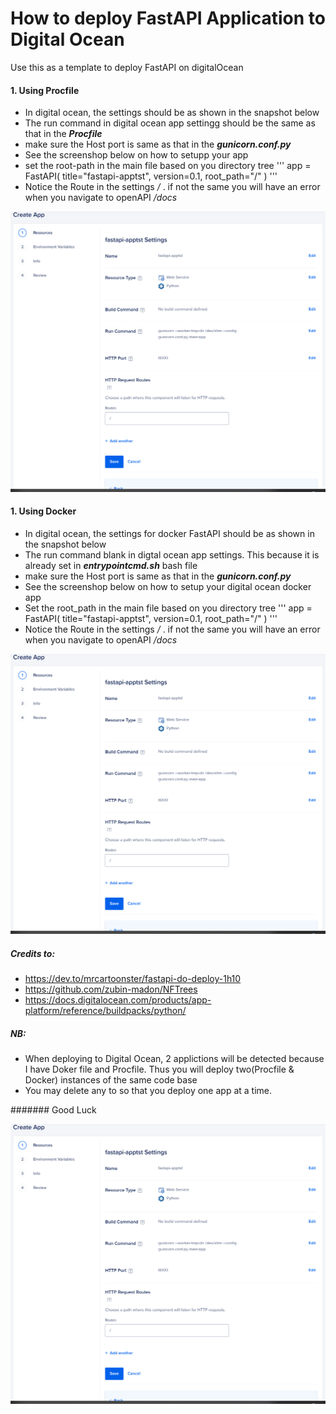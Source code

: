 
# How to deploy FastAPI Application to Digital Ocean
Use this as a template to deploy FastAPI on digitalOcean

#### **1.** Using Procfile 
* In digital ocean, the settings should be as shown in the snapshot below
* The run command in digital ocean app settingg should be the same as that in the ***Procfile***
* make sure the Host port is same as that in the ***gunicorn.conf.py*** 
* See the screenshop below on how to setupp your app
* set the root-path in the main file based on you directory tree 
    '''
      app = FastAPI(
        title="fastapi-apptst",
        version=0.1,
        root_path="/"
      )
    '''
* Notice the Route in the settings */* . if not the same you will have an error when you navigate to openAPI */docs*

![plot](./FastAPIdigitalOceanDeploy_Procfile.png)

#### **1.** Using Docker
* In digital ocean, the settings for docker FastAPI should be as shown in the snapshot below
* The run command blank in digtal ocean app settings. This because it is already set in  ***entrypointcmd.sh*** bash file
* make sure the Host port is same as that in the ***gunicorn.conf.py*** 
* See the screenshop below on how to setup your digital ocean docker app
* Set the root_path in the main file based on you directory tree 
    '''
      app = FastAPI(
        title="fastapi-apptst",
        version=0.1,
        root_path="/"
      )
    '''
* Notice the Route in the settings */* . if not the same you will have an error when you navigate to openAPI */docs*

![plot](./FastAPIdigitalOceanDeploy_Procfile.png)

##### Credits to:          
* https://dev.to/mrcartoonster/fastapi-do-deploy-1h10 
* https://github.com/zubin-madon/NFTrees
* https://docs.digitalocean.com/products/app-platform/reference/buildpacks/python/
##### NB:
* When deploying to Digital Ocean, 2 applictions will be detected because I have Doker file and Procfile. Thus you will deploy two(Procfile & Docker) instances of the same code base
* You may delete any to so that you deploy one app at a time.

####### Good Luck


![plot](./FastAPIdigitalOceanDeploy_Procfile.png)
